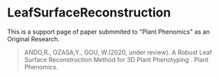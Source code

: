 # LeafSurfaceReconstruction
This is a support page of paper submmited to  "Plant Phenomics" as an Original Research. 

> ANDO,R., OZASA,Y., GOU, W.(2020, under review). A Robust Leaf Surface Reconstruction Method for 3D Plant Phenotyping
. Plant Phenomics.
